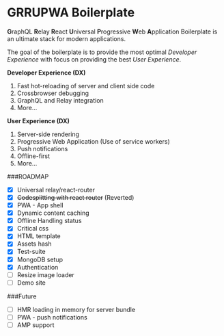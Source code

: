 # GRRUPWA Boilerplate

**G**raphQL **R**elay **R**eact **U**niversal **P**rogressive **W**eb **A**pplication Boilerplate is an ultimate stack for modern applications.

The goal of the boilerplate is to provide the most optimal *Developer Experience* with focus on providing the best *User Experience*.

**Developer Experience (DX)**  
1. Fast hot-reloading of server and client side code   
2. Crossbrowser debugging  
3. GraphQL and Relay integration   
4. More...  

**User Experience (DX)**  
1. Server-side rendering  
2. Progressive Web Application (Use of service workers)  
3. Push notifications   
4. Offline-first   
5. More...  

###ROADMAP

- [x] Universal relay/react-router   
- [x] ~~Codesplitting with react router~~ (Reverted)   
- [x] PWA - App shell   
- [x] Dynamic content caching    
- [x] Offline Handling status    
- [x] Critical css    
- [x] HTML template    
- [x] Assets hash     
- [x] Test-suite     
- [x] MongoDB setup    
- [x] Authentication    
- [ ] Resize image loader    
- [ ] Demo site    

###Future
- [ ] HMR loading in memory for server bundle    
- [ ] PWA - push notifications   
- [ ] AMP support   
